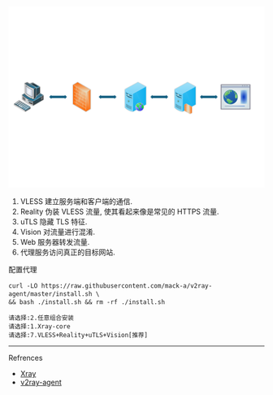 ![搭建高匿代理](./../../../../../images/%E6%90%AD%E5%BB%BA%20VLESS+Reality+uTLS+Vision%20%E9%AB%98%E5%8C%BF%E4%BB%A3%E7%90%86/%E6%90%AD%E5%BB%BA%E9%AB%98%E5%8C%BF%E4%BB%A3%E7%90%86.svg)

1. VLESS 建立服务端和客户端的通信.
2. Reality 伪装 VLESS 流量, 使其看起来像是常见的 HTTPS 流量.
3. uTLS 隐藏 TLS 特征.
4. Vision 对流量进行混淆.
5. Web 服务器转发流量.
6. 代理服务访问真正的目标网站.

配置代理

```
curl -LO https://raw.githubusercontent.com/mack-a/v2ray-agent/master/install.sh \
&& bash ./install.sh && rm -rf ./install.sh
```

```
请选择:2.任意组合安装
请选择:1.Xray-core
请选择:7.VLESS+Reality+uTLS+Vision[推荐]
```

---

Refrences

- [Xray](https://xtls.github.io/)
- [v2ray-agent](https://github.com/mack-a/v2ray-agent)

